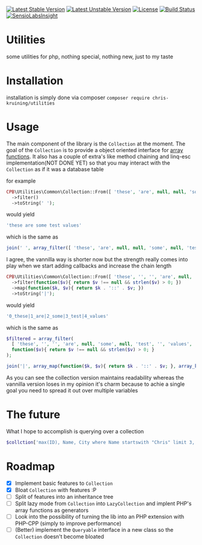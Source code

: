 [![Latest Stable Version](https://poser.pugx.org/chris-kruining/utilities/v/stable)](https://packagist.org/packages/chris-kruining/utilities)
[![Latest Unstable Version](https://poser.pugx.org/chris-kruining/utilities/v/unstable)](https://packagist.org/packages/chris-kruining/utilities)
[![License](https://poser.pugx.org/chris-kruining/utilities/license)](https://packagist.org/packages/chris-kruining/utilities)
[![Build Status](https://travis-ci.org/chris-kruining/utilities.svg?branch=master)](https://travis-ci.org/chris-kruining/utilities)
[![SensioLabsInsight](https://insight.sensiolabs.com/projects/14a870b9-f364-4030-971b-048cbe19cdd5/mini.png)](https://insight.sensiolabs.com/projects/14a870b9-f364-4030-971b-048cbe19cdd5)

# Utilities
some utilities for php, nothing special, nothing new, just to my taste

# Installation
installation is simply done via composer
`composer require chris-kruining/utilities`

# Usage

The main component of the library is the `Collection` at the moment. The goal of the `Collection` is to provide a object oriented interface for [array functions](http://nl1.php.net/manual/en/ref.array.php). It also has a couple of extra's like method chaining and linq-esc implementation(NOT DONE YET) so that you may interact with the `Collection` as if it was a database table

for example
```php
CPB\Utilities\Common\Collection::From([ 'these', 'are', null, null, 'some', null, 'test', 'values', null ])
  ->filter()
  ->toString(' ');
```

would yield
```php
'these are some test values'
```

which is the same as
```php
join(' ', array_filter([ 'these', 'are', null, null, 'some', null, 'test', 'values', null ]));
```

I agree, the vannilla way is shorter now but the strength really comes into play when we start adding callbacks and increase the chain length
```php
CPB\Utilities\Common\Collection::From([ 'these', '', '', 'are', null, 'some', null, 'test', '', 'values', '' ])
  ->filter(function($v){ return $v !== null && strlen($v) > 0; })
  ->map(function($k, $v){ return $k . '::' . $v; })
  ->toString('|');
```

would yield
```php
'0_these|1_are|2_some|3_test|4_values'
```

which is the same as
```php
$filtered = array_filter(
  [ 'these', '', '', 'are', null, 'some', null, 'test', '', 'values', '' ], 
  function($v){ return $v !== null && strlen($v) > 0; }
);

join('|', array_map(function($k, $v){ return $k . '::' . $v; }, array_keys($filtered), $filtered));
```

As you can see the collection version maintains readability whereas the vannilla version loses in my opinion it's charm because to achie a single goal you need to spread it out over multiple variables

# The future

What I hope to accomplish is querying over a collection
```php
$collction['max(ID), Name, City where Name startswith "Chris" limit 3, 5']
```

# Roadmap

- [X] Implement basic features to `Collection`
- [X] Bloat `Collection` with features :P
- [ ] Split of features into an inheritance tree
- [ ] Split lazy mode from `Collection` into `LazyCollection` and implent PHP's array functions as generators
- [ ] Look into the possibility of turning the lib into an PHP extension with PHP-CPP (simply to improve performance)
- [ ] (Better) implement the `Queryable` interface in a new class so the `Collection` doesn't become bloated 

